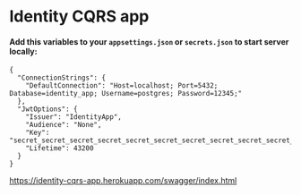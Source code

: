 # Identity CQRS app
#### Add this variables to your `appsettings.json` or `secrets.json` to start server locally:

```
{
  "ConnectionStrings": {
    "DefaultConnection": "Host=localhost; Port=5432; Database=identity_app; Username=postgres; Password=12345;"
  },
  "JwtOptions": {
    "Issuer": "IdentityApp",
    "Audience": "None",
    "Key": "secret_secret_secret_secret_secret_secret_secret_secret_secret_secret_secret_secret_secret_secret",
    "Lifetime": 43200
  } 
}
```
https://identity-cqrs-app.herokuapp.com/swagger/index.html
